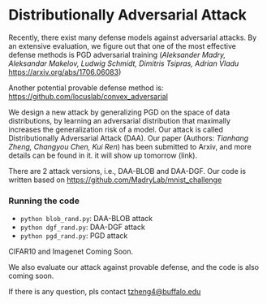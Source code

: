 # Distributionally Adversarial Attack

Recently, there exist many defense models against adversarial attacks. By an extensive evaluation, we figure out that one of the 
most effective defense methods is PGD adversarial training (*Aleksander Madry, Aleksandar Makelov, Ludwig Schmidt, Dimitris Tsipras, Adrian Vladu* https://arxiv.org/abs/1706.06083)

Another potential provable defense method is:
https://github.com/locuslab/convex_adversarial

We design a new attack by generalizing PGD on the space of data distributions, by learning an adversarial distribution that maximally increases the generalization risk of a model. Our attack is called Distributionally Adversarial Attack (DAA). Our paper (Authors: *Tianhang Zheng, Changyou Chen, Kui Ren*) has been submitted to Arxiv, and more details can be found in it. it will show up tomorrow (link).

There are 2 attack versions, i.e., DAA-BLOB and DAA-DGF. Our code is written based on https://github.com/MadryLab/mnist_challenge

### Running the code
- `python blob_rand.py`: DAA-BLOB attack
- `python dgf_rand.py`: DAA-DGF attack
- `python pgd_rand.py`: PGD attack

CIFAR10 and Imagenet Coming Soon.

We also evaluate our attack against provable defense, and the code is also coming soon.

If there is any question, pls contact tzheng4@buffalo.edu
